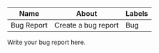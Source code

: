 
| Name       | About               | Labels |
|------------|---------------------|--------|
| Bug Report | Create a bug report | Bug    |

Write your bug report here.